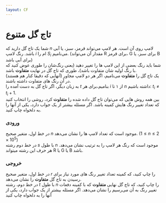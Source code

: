 ```yaml
---
layout: CF
---
```

# تاج گل متنوع
شما یک تاج گل دارید که $n$ لامپ روی آن است. هر لامپ می‌تواند قرمز، سبز، یا آبی باشد. رنگ لامپ $i$ ام را $S_i$ می‌نامیم. (مقدار آن می‌تواند R برای قرمز، G برای سبز، یا B برای آبی باشد)  
شما باید رنگ بعضی از این لامپ ها را تغییر دهید (یعنی رنگ‌شان را طوری عوض کنید که با رنگ اولیه شان متفاوت باشد)، طوری که تاج گل در نهایت **متفاوت** باشد.  
یک تاج گل را **متفاوت** می‌نامیم، اگر هر دو لامپ مجاور (آنهایی که دقیقا کنار هم هستند) در آن رنگ های متفاوت داشته باشند.  
به زبان دیگر، اگر تاج گل به دست آمده را $t$ بنامیم،‌برای هر $i$ از ۱ تا $n$ داشته باشیم: $t_i \ne t_i+1$.  
بین همه روش هایی که می‌توان تاج گل داده شده را **متفاوت** کرد، روشی را انتخاب کنید که تعداد تغییر رنگ هایش کمینه باشد. اگر مسئله بیشتر از یک جواب دارد، یکی از آنها را به دلخواه چاپ کنید.  
### ورودی
در خط اول، متغیر صحیح $n$ موجود است که تعداد لامپ ها را نشان می‌دهد. $(1 \le n \le 2\times10^5)$  
در خط دوم رشته $s$ با طول $n$ موجود است که رنگ هر لامپ را به ترتیب نشان می‌دهد. هر حرف این رشته میتواند R یا G یا B باشد.  
### خروجی
در خط اول، متغیر صحیح $r$ را چاپ کنید، که کمینه تعداد تغییر رنگ های مورد نیاز برای رسیدن به تاج گل **متفاوت** را نشان می‌دهد.  
در خط دوم، رشته $t$ با طول $n$ را چاپ کنید، که تاج گل نهایی **متفاوت** که با کمینه دفعات تغییر رنگ به آن می‌رسیم را نشان می‌دهد. اگر مسئله بیشتر از یک جواب دارد، یکی از آنها را به دلخواه چاپ کنید
